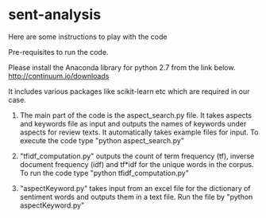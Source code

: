 sent-analysis
=============
Here are some instructions to play with the code

Pre-requisites to run the code.

Please install the Anaconda library for python 2.7 from the link below. 
http://continuum.io/downloads

It includes various packages like scikit-learn etc which are required in our case.

1) The main part of the code is the aspect_search.py file. It takes aspects and keywords file as input 
   and outputs the names of keywords under aspects for review texts. It automatically takes example files
   for input. 
   To execute the code type "python aspect_search.py"

2) "tfidf_computation.py" outputs the count of term frequency (tf), inverse document frequency (idf) and tf*idf
    for the unique words in the corpus. To run the code type "python tfidf_computation.py"

3) "aspectKeyword.py" takes input from an excel file for the dictionary of sentiment words and outputs them in a 
   text file. Run the file by "python aspectKeyword.py"
  
